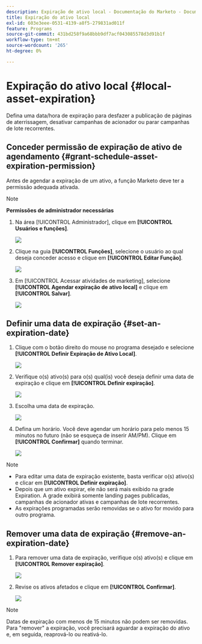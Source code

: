 ```yaml
---
description: Expiração de ativo local - Documentação do Marketo - Documentação do produto
title: Expiração do ativo local
exl-id: 603e3eee-0531-4139-a8f5-279831ad011f
feature: Programs
source-git-commit: 431bd258f9a68bbb9df7acf043085578d3d91b1f
workflow-type: tm+mt
source-wordcount: '265'
ht-degree: 0%

---
```


# Expiração do ativo local {#local-asset-expiration}

Defina uma data/hora de expiração para desfazer a publicação de páginas de aterrissagem, desativar campanhas de acionador ou parar campanhas de lote recorrentes.

## Conceder permissão de expiração de ativo de agendamento {#grant-schedule-asset-expiration-permission}

Antes de agendar a expiração de um ativo, a função Marketo deve ter a permissão adequada ativada.

>[!NOTE]
>
>**Permissões de administrador necessárias**

1. Na área [!UICONTROL Administrador], clique em **[!UICONTROL Usuários e funções]**.

   ![](assets/local-asset-expiration-1.png)

1. Clique na guia **[!UICONTROL Funções]**, selecione o usuário ao qual deseja conceder acesso e clique em **[!UICONTROL Editar Função]**.

   ![](assets/local-asset-expiration-2.png)

1. Em [!UICONTROL Acessar atividades de marketing], selecione **[!UICONTROL Agendar expiração de ativo local]** e clique em **[!UICONTROL Salvar]**.

   ![](assets/local-asset-expiration-3.png)

## Definir uma data de expiração {#set-an-expiration-date}

1. Clique com o botão direito do mouse no programa desejado e selecione **[!UICONTROL Definir Expiração de Ativo Local]**.

   ![](assets/local-asset-expiration-4.png)

1. Verifique o(s) ativo(s) para o(s) qual(is) você deseja definir uma data de expiração e clique em **[!UICONTROL Definir expiração]**.

   ![](assets/local-asset-expiration-5.png)

1. Escolha uma data de expiração.

   ![](assets/local-asset-expiration-6.png)

1. Defina um horário. Você deve agendar um horário para pelo menos 15 minutos no futuro (não se esqueça de inserir AM/PM). Clique em **[!UICONTROL Confirmar]** quando terminar.

   ![](assets/local-asset-expiration-7.png)

>[!NOTE]
>
>* Para editar uma data de expiração existente, basta verificar o(s) ativo(s) e clicar em **[!UICONTROL Definir expiração]**.
>* Depois que um ativo expirar, ele não será mais exibido na grade Expiration. A grade exibirá somente landing pages publicadas, campanhas de acionador ativas e campanhas de lote recorrentes.
>* As expirações programadas serão removidas se o ativo for movido para outro programa.

## Remover uma data de expiração {#remove-an-expiration-date}

1. Para remover uma data de expiração, verifique o(s) ativo(s) e clique em **[!UICONTROL Remover expiração]**.

   ![](assets/local-asset-expiration-8.png)

1. Revise os ativos afetados e clique em **[!UICONTROL Confirmar]**.

   ![](assets/local-asset-expiration-9.png)

>[!NOTE]
>
>Datas de expiração com menos de 15 minutos não podem ser removidas. Para &quot;remover&quot; a expiração, você precisará aguardar a expiração do ativo e, em seguida, reaprová-lo ou reativá-lo.
